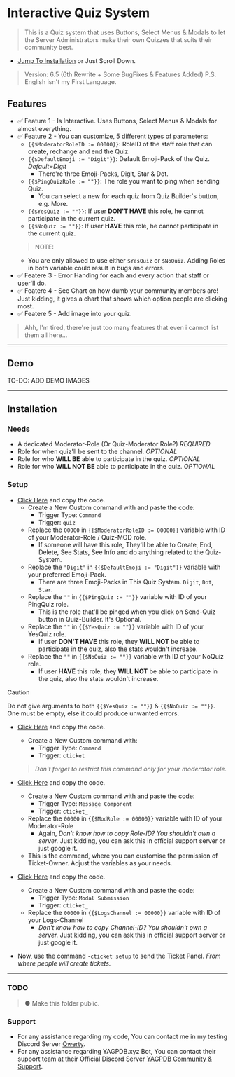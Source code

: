 # Interactive Quiz System
> This is a Quiz system that uses Buttons, Select Menus & Modals to let the Server Administrators make their own Quizzes that suits their community best.
- [Jump To Installation](https://github.com/YourFriendSub/YAGPDB.xyz-CCs/blob/main/Quiz%20System#Installation) or Just Scroll Down.
> Version: 6.5 (6th Rewrite + Some BugFixes & Features Added)
> P.S. English isn't my First Language.

## Features
- ✅ Feature 1 - Is Interactive. Uses Buttons, Select Menus & Modals for almost everything.
- ✅ Feature 2 - You can customize, 5 different types of parameters:
  - `{{$ModeratorRoleID := 00000}}`: RoleID of the staff role that can create, rechange and end the Quiz.
  - `{{$DefaultEmoji := "Digit"}}`: Default Emoji-Pack of the Quiz. *Default=Digit*
    - There're three Emoji-Packs, Digit, Star & Dot.
  - `{{$PingQuizRole := ""}}`: The role you want to ping when sending Quiz.
    - You can select a new for each quiz from Quiz Builder's button, e.g. More.
  - `{{$YesQuiz := ""}}`: If user **DON'T HAVE** this role, he cannot participate in the current quiz.
  - `{{$NoQuiz := ""}}`: If user **HAVE** this role, he cannot participate in the current quiz.
  > NOTE:
    - You are only allowed to use either `$YesQuiz` or `$NoQuiz`. Adding Roles in both variable could result in bugs and errors.
- ✅ Featere 3 - Error Handing for each and every action that staff or user'll do.
- ✅ Featere 4 - See Chart on how dumb your community members are! Just kidding, it gives a chart that shows which option people are clicking most.
- ✅ Featere 5 - Add image into your quiz.
> Ahh, I'm tired, there're just too many features that even i cannot list them all here...

---

## Demo
TO-DO: ADD DEMO IMAGES

---

## Installation

### Needs
- A dedicated Moderator-Role (Or Quiz-Moderator Role?) *REQUIRED*
- Role for when quiz'll be sent to the channel. *OPTIONAL*
- Role for who **WILL BE** able to participate in the quiz. *OPTIONAL*
- Role for who **WILL NOT BE** able to participate in the quiz. *OPTIONAL*

### Setup
- [Click Here](https://github.com/YourFriendSub/YAGPDB.xyz-CCs/blob/main/Quiz%20System/Code%20Files/Command.yag) and copy the code.
  - Create a New Custom command with and paste the code:
    - Trigger Type: `Command`
    - Trigger: `quiz`
  - Replace the `00000` in `{{$ModeratorRoleID := 00000}}` variable with ID of your Moderator-Role / Quiz-MOD role.
    - If someone will have this role, They'll be able to Create, End, Delete, See Stats, See Info and do anything related to the Quiz-System.
  - Replace the `"Digit"` in `{{$DefaultEmoji := "Digit"}}` variable with your preferred Emoji-Pack.
    - There are three Emoji-Packs in This Quiz System. `Digit`, `Dot`, `Star`.
  - Replace the `""` in `{{$PingQuiz := ""}}` variable with ID of your PingQuiz role.
    - This is the role that'll be pinged when you click on Send-Quiz button in Quiz-Builder. It's Optional.
  - Replace the `""` in `{{$YesQuiz := ""}}` variable with ID of your YesQuiz role.
    - If user **DON'T HAVE** this role, they **WILL NOT** be able to participate in the quiz, also the stats wouldn't increase.
  - Replace the `""` in `{{$NoQuiz := ""}}` variable with ID of your NoQuiz role.
    - If user **HAVE** this role, they **WILL NOT** be able to participate in the quiz, also the stats wouldn't increase.
> [!CAUTION]
> Do not give arguments to both `{{$YesQuiz := ""}}` & `{{$NoQuiz := ""}}`. One must be empty, else it could produce unwanted errors.

- [Click Here](https://github.com/YourFriendSub/YAGPDB.xyz-CCs/blob/main/Quiz%20System/Code%20Files/Component-1.yag) and copy the code.
  - Create a New Custom command with:
    - Trigger Type: `Command`
    - Trigger: `cticket`
  > *Don't forget to restrict this command only for your moderator role.*

- [Click Here](https://github.com/YourFriendSub/YAGPDB.xyz-CCs/blob/main/Quiz%20System/Code%20Files/Component-2.yag) and copy the code.
  - Create a New Custom command with and paste the code:
    - Trigger Type: `Message Component`
    - Trigger: `cticket_`
  - Replace the `00000` in `{{$ModRole := 00000}}` variable with ID of your Moderator-Role
    - Again, *Don't know how to copy Role-ID? You shouldn't own a server.* Just kidding, you can ask this in official support server or just google it.
  - This is the commend, where you can customise the permission of Ticket-Owner. Adjust the variables as your needs.

- [Click Here](https://github.com/YourFriendSub/YAGPDB.xyz-CCs/blob/main/Quiz%20System/Code%20Files/Modal.yag) and copy the code.
  - Create a New Custom command with and paste the code:
    - Trigger Type: `Modal Submission`
    - Trigger: `cticket_`
  - Replace the `00000` in `{{$LogsChannel := 00000}}` variable with ID of your Logs-Channel
    - *Don't know how to copy Channel-ID? You shouldn't own a server.* Just kidding, you can ask this in official support server or just google it.

- Now, use the command `-cticket setup` to send the Ticket Panel. *From where people will create tickets.*
---
### TODO
> ● Make this folder public.

### Support
- For any assistance regarding my code, You can contact me in my testing Discord Server [Qwerty](https://discord.com/invite/2gjARJxh9V).
- For any assistance regarding YAGPDB.xyz Bot, You can contact their support team at their Official Discord Server [YAGPDB Community & Support](https://discord.com/invite/Yagpdb).
